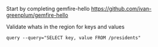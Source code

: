 Start by completing gemfire-hello
https://github.com/ivan-greenplum/gemfire-hello

Validate whats in the region for keys and values
```
query --query="SELECT key, value FROM /presidents"
```

